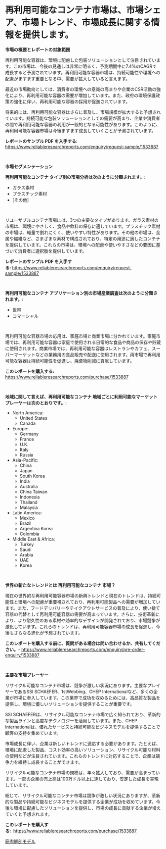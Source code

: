 <p><h1>再利用可能なコンテナ市場は、市場シェア、市場トレンド、市場成長に関する情報を提供します。</h1></p><p><strong>市場の概要とレポートの対象範囲</strong></p>
<p><p>再利用可能な容器は、環境に配慮した包装ソリューションとして注目されています。この市場は、今後の見通しは非常に明るく、予測期間中に7.4%のCAGRで成長すると予測されています。再利用可能な容器市場は、持続可能性や環境への配慮がますます重要となる中、需要が拡大していると言えます。</p><p>最近の市場動向としては、消費者の環境への意識の高まりや企業のCSR活動の強化により、再利用可能な容器の需要が増加しています。また、政府の環境保護政策の強化に伴い、再利用可能な容器の採用が促進されています。</p><p>将来的には、再利用可能な容器はさらに普及し、市場規模が拡大すると予想されています。持続可能な包装ソリューションとしての需要が高まり、企業や消費者の間で再利用可能な容器の利用が一般的となる可能性があります。このように、再利用可能な容器市場は今後ますます成長していくことが予測されています。</p></p>
<p><strong>レポートのサンプル PDF を入手する:</strong> <a href="https://www.reliableresearchreports.com/enquiry/request-sample/1533887">https://www.reliableresearchreports.com/enquiry/request-sample/1533887</a></p>
<p>&nbsp;</p>
<p><strong>市場セグメンテーション</strong></p>
<p><strong>再利用可能なコンテナ タイプ別の市場分析は次のように分類されます。:</strong></p>
<p><ul><li>ガラス素材</li><li>プラスチック素材</li><li>[その他]</li></ul></p>
<p>&nbsp;</p>
<p><p>リユーザブルコンテナ市場には、3つの主要なタイプがあります。ガラス素材の市場は、環境にやさしく、食品や飲料の保存に適しています。プラスチック素材の市場は、軽量で割れにくく、使いやすい特性があります。その他の市場は、金属や繊維など、さまざまな素材で構成されており、特定の用途に適したコンテナを提供しています。これらの市場は、環境への配慮や使いやすさなどの要因に基づいて消費者に選択肢を提供しています。</p></p>
<p><strong>レポートのサンプル PDF を入手する:</strong>&nbsp;<a href="https://www.reliableresearchreports.com/enquiry/request-sample/1533887">https://www.reliableresearchreports.com/enquiry/request-sample/1533887</a></p>
<p>&nbsp;</p>
<p><strong> 再利用可能なコンテナ アプリケーション別の市場産業調査は次のように分類されます。:</strong></p>
<p><ul><li>世帯</li><li>コマーシャル</li></ul></p>
<p>&nbsp;</p>
<p><p>再利用可能な容器市場の応用は、家庭市場と商業市場に分かれています。家庭市場では、再利用可能な容器は家庭で使用される日常的な食品や商品の保存や貯蔵に使用されます。商業市場では、再利用可能な容器はレストランやカフェ、スーパーマーケットなどの業務用の食品販売や配送に使用されます。両市場で再利用可能な容器は持続可能性を促進し、廃棄物削減に貢献しています。</p></p>
<p><strong>このレポートを購入する:</strong>&nbsp; <a href="https://www.reliableresearchreports.com/purchase/1533887">https://www.reliableresearchreports.com/purchase/1533887</a></p>
<p>&nbsp;</p>
<p><strong>地域に関して言えば、再利用可能なコンテナ 地域ごとに利用可能なマーケットプレーヤーは次のとおりです。:</strong></p>
<p><ul>
    <li>
        North America:
        <ul>
            <li>United States</li>
            <li>Canada</li>
        </ul>
    </li>
    <li>
        Europe:
        <ul>
            <li>Germany</li>
            <li>France</li>
            <li>U.K.</li>
            <li>Italy</li>
            <li>Russia</li>
        </ul>
    </li>
    <li>
        Asia-Pacific:
        <ul>
            <li>China</li>
            <li>Japan</li>
            <li>South Korea</li>
            <li>India</li>
            <li>Australia</li>
            <li>China Taiwan</li>
            <li>Indonesia</li>
            <li>Thailand</li>
            <li>Malaysia</li>
        </ul>
    </li>
    <li>
        Latin America:
        <ul>
            <li>Mexico</li>
            <li>Brazil</li>
            <li>Argentina Korea</li>
            <li>Colombia</li>
        </ul>
    </li>
    <li>
        Middle East & Africa:
        <ul>
            <li>Turkey</li>
            <li>Saudi</li>
            <li>Arabia</li>
            <li>UAE</li>
            <li>Korea</li>
        </ul>
    </li>
    </ul></p>
<p>&nbsp;</p>
<p><strong>世界の新たなトレンドとは 再利用可能なコンテナ 市場？</strong></p>
<p><p>現在の世界的な再利用可能容器市場の新興トレンドと現在のトレンドは、持続可能性と環境への配慮が重要視されており、再利用可能製品への需要が増加しています。また、フードデリバリーやテイクアウトサービスの普及により、使い捨て容器の代替として再利用可能容器の需要が高まっています。さらに、技術革新により、より耐久性のある素材や効率的なデザインが開発されており、市場競争が激化しています。これらのトレンドは、再利用可能容器市場の成長を促進し、今後もさらなる進化が予想されています。</p></p>
<p><strong>このレポートを購入する前に、質問がある場合は問い合わせるか、共有してください。</strong>- <a href="https://www.reliableresearchreports.com/enquiry/pre-order-enquiry/1533887">https://www.reliableresearchreports.com/enquiry/pre-order-enquiry/1533887</a></p>
<p>&nbsp;</p>
<p><strong>主要な市場プレーヤー</strong></p>
<p><p>リサイクル可能なコンテナ市場は、競争が激しい状況にあります。主要なプレイヤーであるSSI SCHAEFER、1stWebbing、CHEP Internationalなど、多くの企業が市場に参入しています。この業界で成功を収めるためには、高品質な製品を提供し、環境に優しいソリューションを提供することが重要です。</p><p>SSI SCHAEFERは、リサイクル可能なコンテナ市場で広く知られており、革新的な製品ラインと高度なテクノロジーを活用しています。また、CHEP Internationalは、優れたサービスと持続可能なビジネスモデルを提供することで顧客の支持を集めています。</p><p>市場成長に伴い、企業は新しいトレンドに適応する必要があります。たとえば、環境に配慮した製品、コスト効率の高いソリューション、リサイクル可能な材料の使用などが注目されています。これらのトレンドに対応することで、企業は競争力を維持し成長することができます。</p><p>リサイクル可能なコンテナ市場の規模は、年々拡大しており、需要が高まっています。一部の企業の売上高は100万ドル以上に達しており、安定した成長を実現しています。</p><p>総じて、リサイクル可能なコンテナ市場は競争が激しい状況にありますが、革新的な製品や持続可能なビジネスモデルを提供する企業が成功を収めています。今後も環境に配慮したソリューションを提供し、市場の成長に貢献する企業が増えていくと予想されます。</p></p>
<p><strong>このレポートを購入する:</strong>&nbsp;&nbsp;<a href="https://www.reliableresearchreports.com/purchase/1533887">https://www.reliableresearchreports.com/purchase/1533887</a></p>
<p><p><a href="https://github.com/nemesis2824/Market-Research-Report-List-1/blob/main/824866017752.md">筋肉解剖モデル</a></p></p>